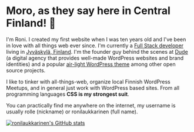 # Moro, as they say here in Central Finland! 👋

I'm Roni. I created my first website when I was ten years old and I've been in love with all things web ever since. I'm currently a [Full Stack developer](https://twitter.com/rolle/status/1300716606788702208) living in [Jyväskylä, Finland](https://visitjyvaskyla.fi/en). I'm the founder guy behind the scenes at [Dude](https://www.dude.fi) (a digital agency that provides well-made WordPress websites and brand identities) and a popular [air-light WordPress theme](https://github.com/digitoimistodude/air-light) among other open source projects.

I like to tinker with all-things-web, organize local Finnish WordPress Meetups, and in general just work with WordPress based sites. From all programming languages **CSS is my strongest suit**.

You can practically find me anywhere on the internet, my username is usually rolle (nickname) or ronilaukkarinen (full name).

[![ronilaukkarinen's GitHub stats](https://github-readme-stats.vercel.app/api?username=ronilaukkarinen&theme=radical&hide_border=1&border_radius=8)](https://github.com/anuraghazra/github-readme-stats)
